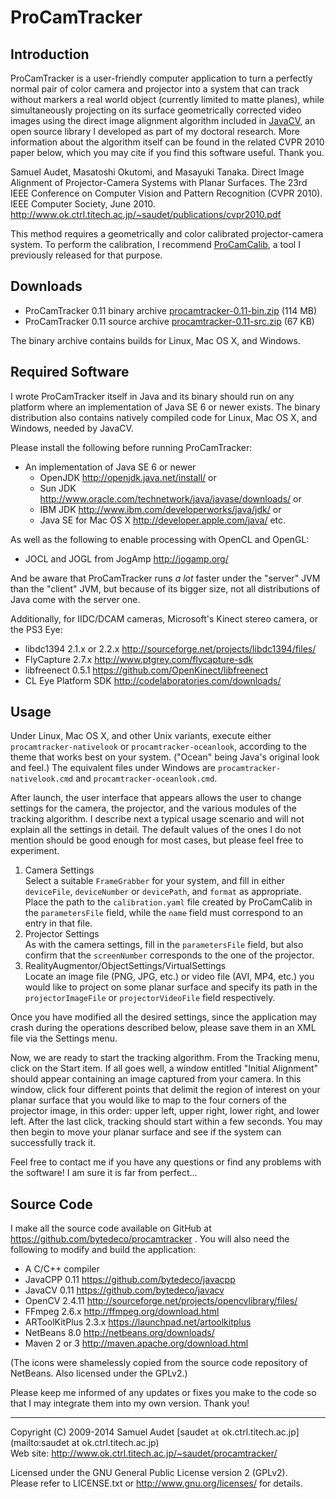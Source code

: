 ProCamTracker
=============

Introduction
------------
ProCamTracker is a user-friendly computer application to turn a perfectly normal pair of color camera and projector into a system that can track without markers a real world object (currently limited to matte planes), while simultaneously projecting on its surface geometrically corrected video images using the direct image alignment algorithm included in [JavaCV](https://github.com/bytedeco/javacv), an open source library I developed as part of my doctoral research. More information about the algorithm itself can be found in the related CVPR 2010 paper below, which you may cite if you find this software useful. Thank you.

Samuel Audet, Masatoshi Okutomi, and Masayuki Tanaka. Direct Image Alignment of Projector-Camera Systems with Planar Surfaces. The 23rd IEEE Conference on Computer Vision and Pattern Recognition (CVPR 2010). IEEE Computer Society, June 2010. http://www.ok.ctrl.titech.ac.jp/~saudet/publications/cvpr2010.pdf

This method requires a geometrically and color calibrated projector-camera system. To perform the calibration, I recommend [ProCamCalib](http://www.ok.ctrl.titech.ac.jp/~saudet/procamcalib/), a tool I previously released for that purpose.


Downloads
---------
 * ProCamTracker 0.11 binary archive  [procamtracker-0.11-bin.zip](http://search.maven.org/remotecontent?filepath=org/bytedeco/procamtracker/0.11/procamtracker-0.11-bin.zip) (114 MB)
 * ProCamTracker 0.11 source archive  [procamtracker-0.11-src.zip](http://search.maven.org/remotecontent?filepath=org/bytedeco/procamtracker/0.11/procamtracker-0.11-src.zip) (67 KB)

The binary archive contains builds for Linux, Mac OS X, and Windows.


Required Software
-----------------
I wrote ProCamTracker itself in Java and its binary should run on any platform where an implementation of Java SE 6 or newer exists. The binary distribution also contains natively compiled code for Linux, Mac OS X, and Windows, needed by JavaCV.

Please install the following before running ProCamTracker:

 * An implementation of Java SE 6 or newer
   * OpenJDK  http://openjdk.java.net/install/  or
   * Sun JDK  http://www.oracle.com/technetwork/java/javase/downloads/  or
   * IBM JDK  http://www.ibm.com/developerworks/java/jdk/  or
   * Java SE for Mac OS X  http://developer.apple.com/java/  etc.

As well as the following to enable processing with OpenCL and OpenGL:

 * JOCL and JOGL from JogAmp  http://jogamp.org/

And be aware that ProCamTracker runs _a lot_ faster under the "server" JVM than the "client" JVM, but because of its bigger size, not all distributions of Java come with the server one.

Additionally, for IIDC/DCAM cameras, Microsoft's Kinect stereo camera, or the PS3 Eye:

 * libdc1394 2.1.x or 2.2.x  http://sourceforge.net/projects/libdc1394/files/
 * FlyCapture 2.7.x  http://www.ptgrey.com/flycapture-sdk
 * libfreenect 0.5.1  https://github.com/OpenKinect/libfreenect
 * CL Eye Platform SDK  http://codelaboratories.com/downloads/


Usage
-----
Under Linux, Mac OS X, and other Unix variants, execute either `procamtracker-nativelook` or `procamtracker-oceanlook`, according to the theme that works best on your system. ("Ocean" being Java's original look and feel.) The equivalent files under Windows are `procamtracker-nativelook.cmd` and `procamtracker-oceanlook.cmd`.

After launch, the user interface that appears allows the user to change settings for the camera, the projector, and the various modules of the tracking algorithm. I describe next a typical usage scenario and will not explain all the settings in detail. The default values of the ones I do not mention should be good enough for most cases, but please feel free to experiment.

1. Camera Settings  
Select a suitable `FrameGrabber` for your system, and fill in either `deviceFile`, `deviceNumber` or `devicePath`, and `format` as appropriate. Place the path to the `calibration.yaml` file created by ProCamCalib in the `parametersFile` field, while the `name` field must correspond to an entry in that file.
2. Projector Settings  
As with the camera settings, fill in the `parametersFile` field, but also confirm that the `screenNumber` corresponds to the one of the projector. 
3. RealityAugmentor/ObjectSettings/VirtualSettings  
Locate an image file (PNG, JPG, etc.) or video file (AVI, MP4, etc.) you would like to project on some planar surface and specify its path in the `projectorImageFile` or `projectorVideoFile` field respectively.

Once you have modified all the desired settings, since the application may crash during the operations described below, please save them in an XML file via the Settings menu.

Now, we are ready to start the tracking algorithm. From the Tracking menu, click on the Start item. If all goes well, a window entitled "Initial Alignment" should appear containing an image captured from your camera. In this window, click four different points that delimit the region of interest on your planar surface that you would like to map to the four corners of the projector image, in this order: upper left, upper right, lower right, and lower left. After the last click, tracking should start within a few seconds. You may then begin to move your planar surface and see if the system can successfully track it.

Feel free to contact me if you have any questions or find any problems with the software! I am sure it is far from perfect...


Source Code
-----------
I make all the source code available on GitHub at https://github.com/bytedeco/procamtracker . You will also need the following to modify and build the application:

 * A C/C++ compiler
 * JavaCPP 0.11 https://github.com/bytedeco/javacpp
 * JavaCV  0.11 https://github.com/bytedeco/javacv
 * OpenCV 2.4.11  http://sourceforge.net/projects/opencvlibrary/files/
 * FFmpeg 2.6.x  http://ffmpeg.org/download.html
 * ARToolKitPlus 2.3.x  https://launchpad.net/artoolkitplus
 * NetBeans 8.0  http://netbeans.org/downloads/
 * Maven 2 or 3  http://maven.apache.org/download.html

(The icons were shamelessly copied from the source code repository of NetBeans. Also licensed under the GPLv2.)

Please keep me informed of any updates or fixes you make to the code so that I may integrate them into my own version. Thank you!


----
Copyright (C) 2009-2014 Samuel Audet [saudet `at` ok.ctrl.titech.ac.jp](mailto:saudet at ok.ctrl.titech.ac.jp)  
Web site: http://www.ok.ctrl.titech.ac.jp/~saudet/procamtracker/

Licensed under the GNU General Public License version 2 (GPLv2).  
Please refer to LICENSE.txt or http://www.gnu.org/licenses/ for details.
